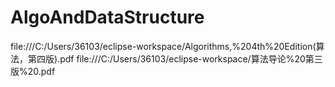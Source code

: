 # AlgoAndDataStructure
file:///C:/Users/36103/eclipse-workspace/Algorithms,%204th%20Edition(算法，第四版).pdf
file:///C:/Users/36103/eclipse-workspace/算法导论%20第三版%20.pdf
